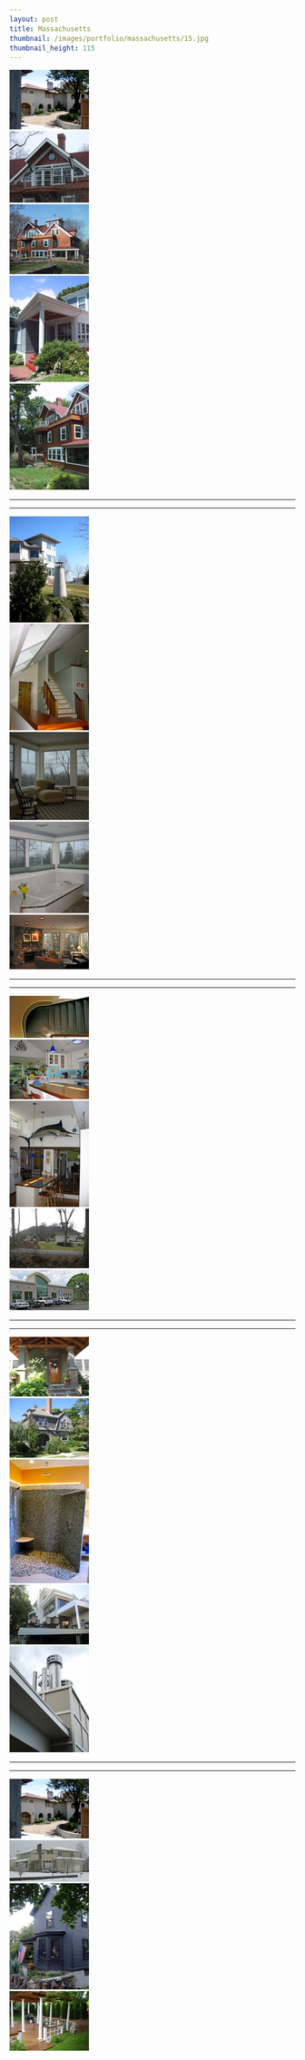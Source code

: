```yaml
---
layout: post
title: Massachusetts
thumbnail: /images/portfolio/massachusetts/15.jpg
thumbnail_height: 115
---
```


<div class="span-4 append-1"><a class="fancybox" data-fancybox-group="group" href="/images/portfolio/massachusetts/20.jpg"><img height="" alt="Massachusetts" width="140" class="top left item" src="/images/portfolio/massachusetts/20t.jpg"></a></div>
<div class="span-4 append-1"><a class="fancybox" data-fancybox-group="group" href="/images/portfolio/massachusetts/1.jpg"><img height="" alt="Massachusetts" width="140" class="top left item" src="/images/portfolio/massachusetts/1t.jpg"></a></div>
<div class="span-4 append-1"><a class="fancybox" data-fancybox-group="group" href="/images/portfolio/massachusetts/2.jpg"><img height="" alt="Massachusetts" width="140" class="top left item" src="/images/portfolio/massachusetts/2t.jpg"></a></div>
<div class="span-4 append-1"><a class="fancybox" data-fancybox-group="group" href="/images/portfolio/massachusetts/3.jpg"><img height="" alt="Massachusetts" width="140" class="top left item" src="/images/portfolio/massachusetts/3t.jpg"></a></div>
<div class="span-4 last"><a class="fancybox" data-fancybox-group="group" href="/images/portfolio/massachusetts/4.jpg"><img height="" alt="Massachusetts" width="140" class="top left item" src="/images/portfolio/massachusetts/4t.jpg"></a></div>

<hr class="space" />
<hr class="space" />

<div class="span-4 append-1"><a class="fancybox" data-fancybox-group="group" href="/images/portfolio/massachusetts/5.jpg"><img height="" alt="Massachusetts" width="140" class="top left item" src="/images/portfolio/massachusetts/5t.jpg"></a></div>
<div class="span-4 append-1"><a class="fancybox" data-fancybox-group="group" href="/images/portfolio/massachusetts/6.jpg"><img height="" alt="Massachusetts" width="140" class="top left item" src="/images/portfolio/massachusetts/6t.jpg"></a></div>
<div class="span-4 append-1"><a class="fancybox" data-fancybox-group="group" href="/images/portfolio/massachusetts/7.jpg"><img height="" alt="Massachusetts" width="140" class="top left item" src="/images/portfolio/massachusetts/7t.jpg"></a></div>
<div class="span-4 append-1"><a class="fancybox" data-fancybox-group="group" href="/images/portfolio/massachusetts/8.jpg"><img height="" alt="Massachusetts" width="140" class="top left item" src="/images/portfolio/massachusetts/8t.jpg"></a></div>
<div class="span-4 last"><a class="fancybox" data-fancybox-group="group" href="/images/portfolio/massachusetts/9.jpg"><img height="" alt="Massachusetts" width="140" class="top left item" src="/images/portfolio/massachusetts/9t.jpg"></a></div>

<hr class="space" />
<hr class="space" />

<div class="span-4 append-1"><a class="fancybox" data-fancybox-group="group" href="/images/portfolio/massachusetts/10.jpg"><img height="" alt="Massachusetts" width="140" class="top left item" src="/images/portfolio/massachusetts/10t.jpg"></a></div>
<div class="span-4 append-1"><a class="fancybox" data-fancybox-group="group" href="/images/portfolio/massachusetts/11.jpg"><img height="" alt="Massachusetts" width="140" class="top left item" src="/images/portfolio/massachusetts/11t.jpg"></a></div>
<div class="span-4 append-1"><a class="fancybox" data-fancybox-group="group" href="/images/portfolio/massachusetts/12.jpg"><img height="" alt="Massachusetts" width="140" class="top left item" src="/images/portfolio/massachusetts/12t.jpg"></a></div>
<div class="span-4 append-1"><a class="fancybox" data-fancybox-group="group" href="/images/portfolio/massachusetts/13.jpg"><img height="" alt="Massachusetts" width="140" class="top left item" src="/images/portfolio/massachusetts/13t.jpg"></a></div>
<div class="span-4 last"><a class="fancybox" data-fancybox-group="group" href="/images/portfolio/massachusetts/14.jpg"><img height="" alt="Massachusetts" width="140" class="top left item" src="/images/portfolio/massachusetts/14t.jpg"></a></div>

<hr class="space" />
<hr class="space" />

<div class="span-4 append-1"><a class="fancybox" data-fancybox-group="group" href="/images/portfolio/massachusetts/15.jpg"><img height="" alt="Massachusetts" width="140" class="top left item" src="/images/portfolio/massachusetts/15t.jpg"></a></div>
<div class="span-4 append-1"><a class="fancybox" data-fancybox-group="group" href="/images/portfolio/massachusetts/16.jpg"><img height="" alt="Massachusetts" width="140" class="top left item" src="/images/portfolio/massachusetts/16t.jpg"></a></div>
<div class="span-4 append-1"><a class="fancybox" data-fancybox-group="group" href="/images/portfolio/massachusetts/17.jpg"><img height="" alt="Massachusetts" width="140" class="top left item" src="/images/portfolio/massachusetts/17t.jpg"></a></div>
<div class="span-4 append-1"><a class="fancybox" data-fancybox-group="group" href="/images/portfolio/massachusetts/18.jpg"><img height="" alt="Massachusetts" width="140" class="top left item" src="/images/portfolio/massachusetts/18t.jpg"></a></div>
<div class="span-4 last"><a class="fancybox" data-fancybox-group="group" href="/images/portfolio/massachusetts/19.jpg"><img height="" alt="Massachusetts" width="140" class="top left item" src="/images/portfolio/massachusetts/19t.jpg"></a></div>

<hr class="space" />
<hr class="space" />

<div class="span-4 append-1"><a class="fancybox" data-fancybox-group="group" href="/images/portfolio/massachusetts/20.jpg"><img height="" alt="Massachusetts" width="140" class="top left item" src="/images/portfolio/massachusetts/20t.jpg"></a></div>
<div class="span-4 append-1"><a class="fancybox" data-fancybox-group="group" href="/images/portfolio/massachusetts/21.jpg"><img height="" alt="Massachusetts" width="140" class="top left item" src="/images/portfolio/massachusetts/21t.jpg"></a></div>
<div class="span-4 append-1"><a class="fancybox" data-fancybox-group="group" href="/images/portfolio/massachusetts/22.jpg"><img height="" alt="Massachusetts" width="140" class="top left item" src="/images/portfolio/massachusetts/22t.jpg"></a></div>
<div class="span-4 append-1"><a class="fancybox" data-fancybox-group="group" href="/images/portfolio/massachusetts/23.jpg"><img height="" alt="Massachusetts" width="140" class="top left item" src="/images/portfolio/massachusetts/23t.jpg"></a></div>

